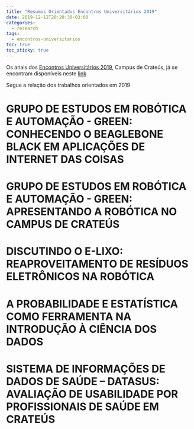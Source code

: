 ```yaml
---
title: "Resumos Orientados Encontros Universitários 2019"
date: 2019-12-12T20:20:30-03:00
categories:
  - research
tags:
  - encontros-universitarios
toc: true
toc_sticky: true
---
```




Os anais dos [Encontros Universitários 2019](http://crateus.ufc.br/eu2019/), Campus de Crateús, já se encontram disponíveis neste [link](http://www.crateus.ufc.br/eu2019/docs/ANAIS_EUs_2019_completo.pdf)

Segue a relação dos trabalhos orientados em 2019

# GRUPO DE ESTUDOS EM ROBÓTICA E AUTOMAÇÃO - GREEN: CONHECENDO O BEAGLEBONE BLACK EM APLICAÇÕES DE INTERNET DAS COISAS

# GRUPO DE ESTUDOS EM ROBÓTICA E AUTOMAÇÃO - GREEN: APRESENTANDO A ROBÓTICA NO CAMPUS DE CRATEÚS

# DISCUTINDO O E-LIXO: REAPROVEITAMENTO DE RESÍDUOS ELETRÔNICOS NA ROBÓTICA

# A PROBABILIDADE E ESTATÍSTICA COMO FERRAMENTA NA INTRODUÇÃO À CIÊNCIA DOS DADOS

# SISTEMA DE INFORMAÇÕES DE DADOS DE SAÚDE – DATASUS: AVALIAÇÃO DE USABILIDADE POR PROFISSIONAIS DE SAÚDE EM CRATEÚS

